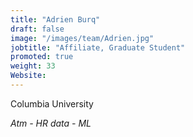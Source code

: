 ```yaml
---
title: "Adrien Burq"
draft: false
image: "/images/team/Adrien.jpg"
jobtitle: "Affiliate, Graduate Student"
promoted: true
weight: 33
Website:  
---
```



Columbia University

*Atm - HR data - ML*


